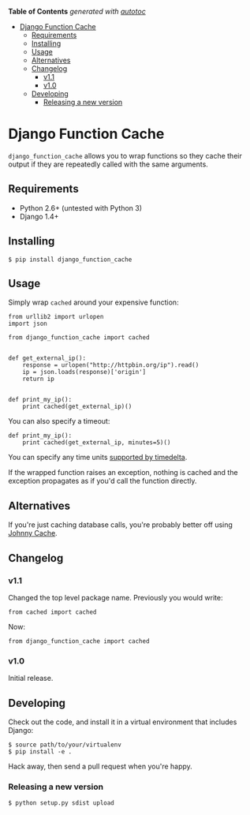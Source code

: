 **Table of Contents** *generated with [autotoc](https://github.com/Wilfred/autotoc)*

- [Django Function Cache](#django-function-cache)
  - [Requirements](#requirements)
  - [Installing](#installing)
  - [Usage](#usage)
  - [Alternatives](#alternatives)
  - [Changelog](#changelog)
    - [v1.1](#v11)
    - [v1.0](#v10)
  - [Developing](#developing)
    - [Releasing a new version](#releasing-a-new-version)

# Django Function Cache

`django_function_cache` allows you to wrap functions so they cache
their output if they are repeatedly called with the same arguments.

## Requirements

* Python 2.6+ (untested with Python 3)
* Django 1.4+

## Installing

    $ pip install django_function_cache

## Usage

Simply wrap `cached` around your expensive function:

    from urllib2 import urlopen
    import json

    from django_function_cache import cached


    def get_external_ip():
        response = urlopen("http://httpbin.org/ip").read()
        ip = json.loads(response)['origin']
        return ip


    def print_my_ip():
        print cached(get_external_ip)()

You can also specify a timeout:

    def print_my_ip():
        print cached(get_external_ip, minutes=5)()

You can specify any time units
[supported by timedelta](http://docs.python.org/2/library/datetime.html#datetime.timedelta).

If the wrapped function raises an exception, nothing is cached and the
exception propagates as if you'd call the function directly.

## Alternatives

If you're just caching database calls, you're probably better off
using
[Johnny Cache](http://pythonhosted.org/johnny-cache/index.html).

## Changelog

### v1.1

Changed the top level package name. Previously you would write:

    from cached import cached

Now:

    from django_function_cache import cached

### v1.0

Initial release.

## Developing

Check out the code, and install it in a virtual environment that
includes Django:

    $ source path/to/your/virtualenv
    $ pip install -e .

Hack away, then send a pull request when you're happy.

### Releasing a new version

    $ python setup.py sdist upload

